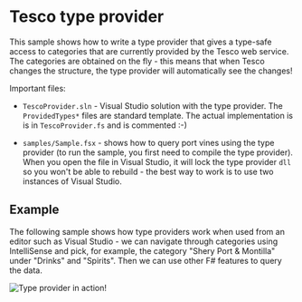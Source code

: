 Tesco type provider
===================

This sample shows how to write a type provider that gives a type-safe access to 
categories that are currently provided by the Tesco web service. The categories
are obtained on the fly - this means that when Tesco changes the structure, the
type provider will automatically see the changes!

Important files:

 * `TescoProvider.sln` - Visual Studio solution with the type provider. The
    `ProvidedTypes*` files are standard template. The actual implementation is
	is in `TescoProvider.fs` and is commented :-)
	
 * `samples/Sample.fsx` - shows how to query port vines using the type provider
    (to run the sample, you first need to compile the type provider).
	When you open the file in Visual Studio, it will lock the type provider `dll`
	so you won't be able to rebuild - the best way to work is to use two instances
	of Visual Studio.

Example 
-------

The following sample shows how type providers work when used from an editor such as 
Visual Studio - we can navigate through categories using IntelliSense and pick, for example,
the category "Shery Port & Montilla" under "Drinks" and "Spirits". Then we can use
other F# features to query the data.

![Type provider in action!](https://raw.github.com/tpetricek/Documents/master/Samples/TescoProvider/screenshot.png)
